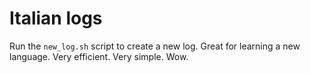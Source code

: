 # Italian logs

Run the `new_log.sh` script to create a new log. Great for learning a new language. Very efficient. Very simple. Wow.
